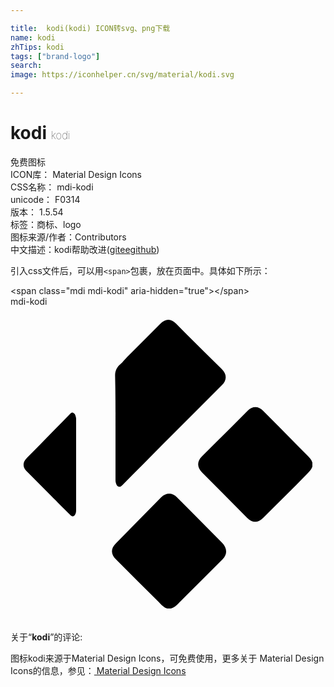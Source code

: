 ```yaml
---

title:  kodi(kodi) ICON转svg、png下载
name: kodi
zhTips: kodi
tags: ["brand-logo"]
search: 
image: https://iconhelper.cn/svg/material/kodi.svg

---
```


# kodi  <small style="font-size: 60%;font-weight: 100">kodi</small>


<div class="detail-page">
<p>
<span><span class="badge-success badge">免费图标</span> </span>
<br/>
<span>
ICON库：
<span class="badge-secondary badge">Material Design Icons</span> 
</span>
<br/>
<span>
CSS名称：
<span class="badge-secondary badge">mdi-kodi</span> 
</span>
<br/>
<span>
unicode：
<span class="badge-secondary badge">F0314</span> 
<copy-btn content='F0314' btn-title=""></copy-btn>
<copy-btn :content='String.fromCodePoint(parseInt("F0314", 16))' btn-title="复制U"></copy-btn>
</span>
<br/>
<span>
版本：
<span class="badge-secondary badge">1.5.54</span> 
</span><br/><span>标签：<span class="badge-light badge"><router-link to="/tags/brand-logo.html">商标、logo</router-link></span></span>
<br/>
<span>图标来源/作者：<span class="badge-light badge">Contributors</span></span> 
<br/>
<span class="zh-detail">中文描述：<span class="badge-primary badge">kodi</span><span class="help-link"><span>帮助改进</span>(<a href="https://gitee.com/liuwave/icon-helper/edit/master/json/material/kodi.json" target="_blank" rel="noopener noreferrer">gitee</a><a href="https://github.com/liuwave/icon-helper/edit/master/json/material/kodi.json" target="_blank" rel="noopener noreferrer">github</a></span>)</span><br/>
</p>
</div>
<div class="alert alert-dark">
  <i class="mdi mdi-kodi mdi-48px"></i>
  <i class="mdi mdi-kodi mdi-36px"></i>
  <i class="mdi mdi-kodi mdi-24px"></i>
  <i class="mdi mdi-kodi mdi-18px"></i>
</div>
<div>
  <p>引入css文件后，可以用<code>&lt;span&gt;</code>包裹，放在页面中。具体如下所示：    
  </p>
  <div class="alert alert-primary" style="font-size: 14px">
    &lt;span class="mdi mdi-kodi" aria-hidden="true"&gt;&lt;/span&gt;
    <copy-btn content='<span class="mdi mdi-kodi" aria-hidden="true"></span>'></copy-btn>
  </div>
  <div class="alert alert-secondary">
    <i class="mdi mdi-kodi"
    style="font-size: 24px"
    aria-hidden="true"></i> mdi-kodi
    <copy-btn content="mdi-kodi" btn-title="复制图标名称"></copy-btn>
  </div>
</div>
<div id="svg" class="svg-wrap">
<svg xmlns="http://www.w3.org/2000/svg" viewBox="0 0 24 24"><path d="M12.03,1C11.82,1 11.6,1.11 11.41,1.31C10.56,2.16 9.72,3 8.88,3.84C8.66,4.06 8.6,4.18 8.38,4.38C8.09,4.62 7.96,4.91 7.97,5.28C8,6.57 8,7.84 8,9.13C8,10.46 8,11.82 8,13.16C8,13.26 8,13.34 8.03,13.44C8.11,13.75 8.31,13.82 8.53,13.59C9.73,12.39 10.8,11.3 12,10.09C13.36,8.73 14.73,7.37 16.09,6C16.5,5.6 16.5,5.15 16.09,4.75C14.94,3.6 13.77,2.47 12.63,1.31C12.43,1.11 12.24,1 12.03,1M18.66,7.66C18.45,7.66 18.25,7.75 18.06,7.94C16.91,9.1 15.75,10.24 14.59,11.41C14.2,11.8 14.2,12.23 14.59,12.63C15.74,13.78 16.88,14.94 18.03,16.09C18.43,16.5 18.85,16.5 19.25,16.09C20.36,15 21.5,13.87 22.59,12.75C22.76,12.58 22.93,12.42 23,12.19V11.88C22.93,11.64 22.76,11.5 22.59,11.31C21.47,10.19 20.37,9.06 19.25,7.94C19.06,7.75 18.86,7.66 18.66,7.66M4.78,8.09C4.65,8.04 4.58,8.14 4.5,8.22C3.35,9.39 2.34,10.43 1.19,11.59C0.93,11.86 0.93,12.24 1.19,12.5C1.81,13.13 2.44,13.75 3.06,14.38C3.6,14.92 4,15.33 4.56,15.88C4.72,16.03 4.86,16 4.94,15.81C5,15.71 5,15.58 5,15.47C5,14.29 5,13.37 5,12.19C5,11 5,9.81 5,8.63C5,8.55 5,8.45 4.97,8.38C4.95,8.25 4.9,8.14 4.78,8.09M12.09,14.25C11.89,14.25 11.66,14.34 11.47,14.53C10.32,15.69 9.18,16.87 8.03,18.03C7.63,18.43 7.63,18.85 8.03,19.25C9.14,20.37 10.26,21.47 11.38,22.59C11.54,22.76 11.71,22.93 11.94,23H12.22C12.44,22.94 12.62,22.79 12.78,22.63C13.9,21.5 15.03,20.38 16.16,19.25C16.55,18.85 16.5,18.4 16.13,18C14.97,16.84 13.84,15.69 12.69,14.53C12.5,14.34 12.3,14.25 12.09,14.25Z" /></svg>
</div>
<detail full-name='mdi-kodi'></detail>
<div class="icon-detail__container">
<p>关于“<b>kodi</b>”的评论:</p>
</div>
<Vssue title="关于“kodi”的评论" />    
<div><p>图标kodi来源于Material Design Icons，可免费使用，更多关于 Material Design Icons的信息，参见：<a target="_blank" href="https://iconhelper.cn/material.html"> Material Design Icons</a>
</p></div>
